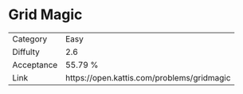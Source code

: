 # Grid Magic

<table>
    <tr>
        <td>Category</td>
        <td>Easy</td>
    </tr>
    <tr>
        <td>Diffulty</td>
        <td>2.6</td>
    </tr>
    <tr>
        <td>Acceptance</td>
        <td>55.79 %</td>
    </tr>
    <tr>
        <td>Link</td>
        <td>https://open.kattis.com/problems/gridmagic</td>
    </tr>
</table>